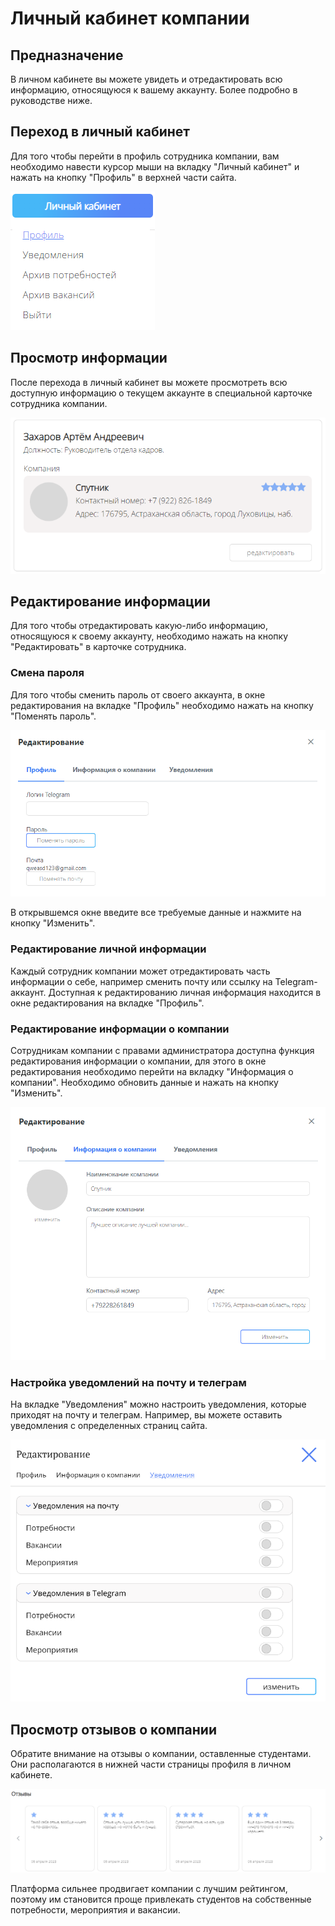 # Личный кабинет компании

## Предназначение
В личном кабинете вы можете увидеть и отредактировать всю информацию, относящуюся к вашему аккаунту. Более подробно в руководстве ниже.

## Переход в личный кабинет
Для того чтобы перейти в профиль сотрудника компании, вам необходимо навести курсор мыши на вкладку "Личный кабинет" и нажать на кнопку "Профиль" в верхней части сайта.

![КнопкаПрофиль.png](../../files/КнопкаПрофиль.png)

## Просмотр информации
После перехода в личный кабинет вы можете просмотреть всю доступную информацию о текущем аккаунте в специальной карточке сотрудника компании.

![ПросмотрИнформации.png](../files/ПросмотрИнформации.png)

## Редактирование информации
Для того чтобы отредактировать какую-либо информацию, относящуюся к своему аккаунту, необходимо нажать на кнопку "Редактировать" в карточке сотрудника.

### Смена пароля
Для того чтобы сменить пароль от своего аккаунта, в окне редактирования на вкладке "Профиль" необходимо нажать на кнопку "Поменять пароль".

![КнопкаСменитьПароль.png](../files/КнопкаСменитьПароль.png)

В открывшемся окне введите все требуемые данные и нажмите на кнопку "Изменить".

### Редактирование личной информации
Каждый сотрудник компании может отредактировать часть информации о себе, например сменить почту или ссылку на Telegram-аккаунт. Доступная к редактированию личная информация находится в окне редактирования на вкладке "Профиль".

### Редактирование информации о компании
Сотрудникам компании с правами администратора доступна функция редактирования информации о компании, для этого в окне редактирования необходимо перейти на вкладку "Информация о компании". Необходимо обновить данные и нажать на кнопку "Изменить".

![РедактированиеИнформации.png](../files/РедактированиеИнформации.png)

### Настройка уведомлений на почту и телеграм
На вкладке "Уведомления" можно настроить уведомления, которые приходят на почту и телеграм. Например, вы можете оставить уведомления с определенных страниц сайта.

![УведомленияПочтаТелеграм.png](../files/УведомленияПочтаТелеграм.png)

## Просмотр отзывов о компании
Обратите внимание на отзывы о компании, оставленные студентами. Они располагаются в нижней части страницы профиля в личном кабинете.

![Отзывы.png](../../files/Отзывы.png)

Платформа сильнее продвигает компании с лучшим рейтингом, поэтому им становится проще привлекать студентов на собственные потребности, мероприятия и вакансии.